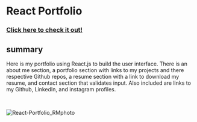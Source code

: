 # React Portfolio
### [Click here to check it out!](https://landycodes.github.io/React-Portfolio/#aboutme)

## summary
Here is my portfolio using React.js to build the user interface. There is an about me section, 
a portfolio section with links to my projects and there respective Github repos, a resume section with a link to download my resume, 
and contact section that validates input. Also included are links to my Github, LinkedIn, and instagram profiles. 

<br>

![React-Portfolio_RMphoto](https://user-images.githubusercontent.com/103873915/209760907-686fd162-4f3c-4b73-a68b-e84490e6804a.png)
